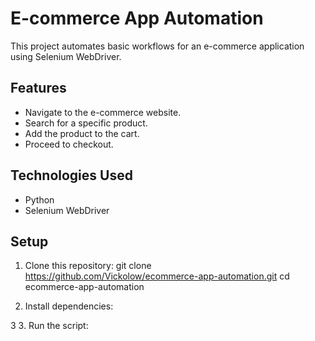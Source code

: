 # E-commerce App Automation

This project automates basic workflows for an e-commerce application using Selenium WebDriver.

## Features
- Navigate to the e-commerce website.
- Search for a specific product.
- Add the product to the cart.
- Proceed to checkout.

## Technologies Used
- Python
- Selenium WebDriver

## Setup
1. Clone this repository:
git clone  https://github.com/Vickolow/ecommerce-app-automation.git cd ecommerce-app-automation

2. Install dependencies:

3 
3. Run the script:

